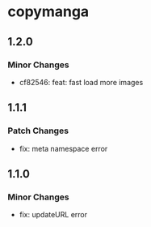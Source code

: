 # copymanga

## 1.2.0

### Minor Changes

- cf82546: feat: fast load more images

## 1.1.1

### Patch Changes

- fix: meta namespace error

## 1.1.0

### Minor Changes

- fix: updateURL error
